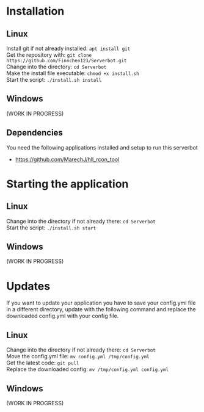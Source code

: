 # Installation
## Linux
Install git if not already installed: `apt install git`  
Get the repository with: `git clone https://github.com/Finnchen123/Serverbot.git`  
Change into the directory: `cd Serverbot`  
Make the install file executable: `chmod +x install.sh`  
Start the script: `./install.sh install`  
## Windows
(WORK IN PROGRESS)
## Dependencies
You need the following applications installed and setup to run this serverbot
- https://github.com/MarechJ/hll_rcon_tool
# Starting the application
## Linux
Change into the directory if not already there: `cd Serverbot`  
Start the script: `./install.sh start`
## Windows
(WORK IN PROGRESS)
# Updates
If you want to update your application you have to save your config.yml file in a different directory,
update with the following command and replace the downloaded config.yml with your config file.
## Linux
Change into the directory if not already there: `cd Serverbot`  
Move the config.yml file: `mv config.yml /tmp/config.yml`  
Get the latest code: `git pull`  
Replace the downloaded config: `mv /tmp/config.yml config.yml`  
## Windows
(WORK IN PROGRESS)
